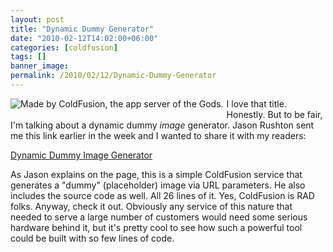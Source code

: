 ```yaml
---
layout: post
title: "Dynamic Dummy Generator"
date: "2010-02-12T14:02:00+06:00"
categories: [coldfusion]
tags: []
banner_image: 
permalink: /2010/02/12/Dynamic-Dummy-Generator
---
```


<img src="http://nosrc.net/100x100" title="Made by ColdFusion, the app server of the Gods." align="left" style="margin-right:5px;margin-bottom:5px;"> I love that title. Honestly. But to be fair, I'm talking about a dynamic dummy <i>image</i> generator. Jason Rushton sent me this link earlier in the week and I wanted to share it with my readers:

<a href="http://nosrc.net/">Dynamic Dummy Image Generator</a>

As Jason explains on the page, this is a simple ColdFusion service that generates a "dummy" (placeholder) image via URL parameters. He also includes the source code as well. All 26 lines of it. Yes, ColdFusion is RAD folks. Anyway, check it out. Obviously any service of this nature that needed to serve a large number of customers would need some serious hardware behind it, but it's pretty cool to see how such a powerful tool could be built with so few lines of code.

<br clear="left">
